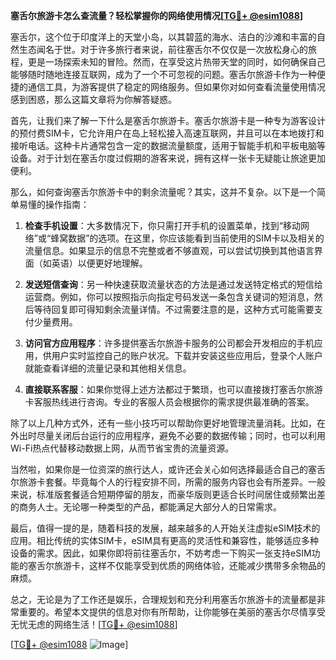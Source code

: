 **塞舌尔旅游卡怎么查流量？轻松掌握你的网络使用情况[[TG💪+ @esim1088](https://t.me/s/esim1088)]**

塞舌尔，这个位于印度洋上的天堂小岛，以其碧蓝的海水、洁白的沙滩和丰富的自然生态闻名于世。对于许多旅行者来说，前往塞舌尔不仅仅是一次放松身心的旅程，更是一场探索未知的冒险。然而，在享受这片热带天堂的同时，如何确保自己能够随时随地连接互联网，成为了一个不可忽视的问题。塞舌尔旅游卡作为一种便捷的通信工具，为游客提供了稳定的网络服务。但如果你对如何查看流量使用情况感到困惑，那么这篇文章将为你解答疑惑。

首先，让我们来了解一下什么是塞舌尔旅游卡。塞舌尔旅游卡是一种专为游客设计的预付费SIM卡，它允许用户在岛上轻松接入高速互联网，并且可以在本地拨打和接听电话。这种卡片通常包含一定的数据流量额度，适用于智能手机和平板电脑等设备。对于计划在塞舌尔度过假期的游客来说，拥有这样一张卡无疑能让旅途更加便利。

那么，如何查询塞舌尔旅游卡中的剩余流量呢？其实，这并不复杂。以下是一个简单易懂的操作指南：

1. **检查手机设置**：大多数情况下，你只需打开手机的设置菜单，找到“移动网络”或“蜂窝数据”的选项。在这里，你应该能看到当前使用的SIM卡以及相关的流量信息。如果显示的信息不完整或者不够直观，可以尝试切换到其他语言界面（如英语）以便更好地理解。

2. **发送短信查询**：另一种快速获取流量状态的方法是通过发送特定格式的短信给运营商。例如，你可以按照指示向指定号码发送一条包含关键词的短消息，然后等待回复即可得知剩余流量详情。不过需要注意的是，这种方式可能需要支付少量费用。

3. **访问官方应用程序**：许多提供塞舌尔旅游卡服务的公司都会开发相应的手机应用，供用户实时监控自己的账户状况。下载并安装这些应用后，登录个人账户就能查看详细的流量记录和其他相关信息。

4. **直接联系客服**：如果你觉得上述方法都过于繁琐，也可以直接拨打塞舌尔旅游卡客服热线进行咨询。专业的客服人员会根据你的需求提供最准确的答案。

除了以上几种方式外，还有一些小技巧可以帮助你更好地管理流量消耗。比如，在外出时尽量关闭后台运行的应用程序，避免不必要的数据传输；同时，也可以利用Wi-Fi热点代替移动数据上网，从而节省宝贵的流量资源。

当然啦，如果你是一位资深的旅行达人，或许还会关心如何选择最适合自己的塞舌尔旅游卡套餐。毕竟每个人的行程安排不同，所需的服务内容也会有所差异。一般来说，标准版套餐适合短期停留的朋友，而豪华版则更适合长时间居住或频繁出差的商务人士。无论哪一种类型的产品，都能满足大部分人的日常需求。

最后，值得一提的是，随着科技的发展，越来越多的人开始关注虚拟eSIM技术的应用。相比传统的实体SIM卡，eSIM具有更高的灵活性和兼容性，能够适应多种设备的需求。因此，如果你即将前往塞舌尔，不妨考虑一下购买一张支持eSIM功能的塞舌尔旅游卡，这样不仅能享受到优质的网络体验，还能减少携带多余物品的麻烦。

总之，无论是为了工作还是娱乐，合理规划和充分利用塞舌尔旅游卡的流量都是非常重要的。希望本文提供的信息对你有所帮助，让你能够在美丽的塞舌尔尽情享受无忧无虑的网络生活！[[TG💪+ @esim1088](https://t.me/s/esim1088)]

[[TG💪+ @esim1088](https://t.me/s/esim1088) ![Image](https://i.postimg.cc/4NQfJmqS/Snipaste-2025-05-13-00-14-12.png)]